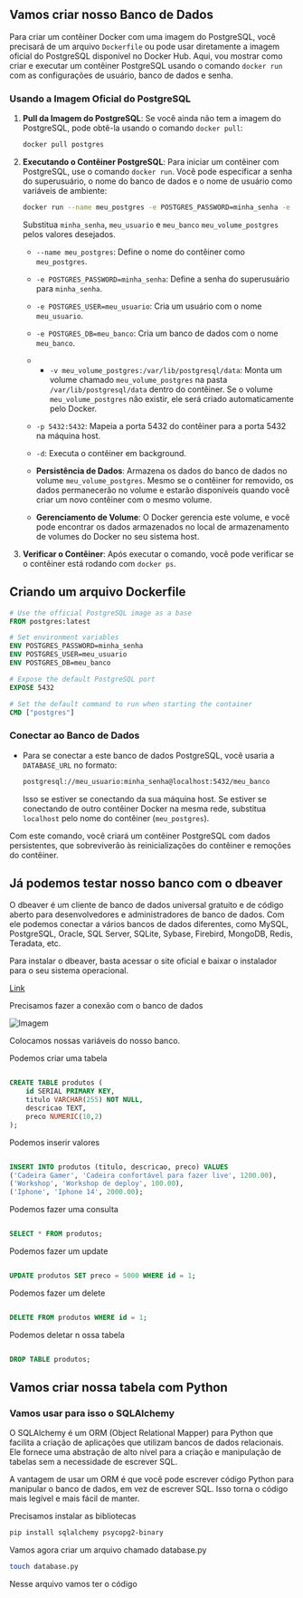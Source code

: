 ## Vamos criar nosso Banco de Dados

Para criar um contêiner Docker com uma imagem do PostgreSQL, você precisará de um arquivo `Dockerfile` ou pode usar diretamente a imagem oficial do PostgreSQL disponível no Docker Hub. Aqui, vou mostrar como criar e executar um contêiner PostgreSQL usando o comando `docker run` com as configurações de usuário, banco de dados e senha.

### Usando a Imagem Oficial do PostgreSQL

1. **Pull da Imagem do PostgreSQL**: Se você ainda não tem a imagem do PostgreSQL, pode obtê-la usando o comando `docker pull`:
    
    ```bash
    docker pull postgres
    ```
    
2. **Executando o Contêiner PostgreSQL**: Para iniciar um contêiner com PostgreSQL, use o comando `docker run`. Você pode especificar a senha do superusuário, o nome do banco de dados e o nome de usuário como variáveis de ambiente:
    
    ```bash
    docker run --name meu_postgres -e POSTGRES_PASSWORD=minha_senha -e POSTGRES_USER=meu_usuario -e POSTGRES_DB=meu_banco -p 5432:5432 -v meu_volume_postgres:/var/lib/postgresql/data -d postgres
    ```
    
    Substitua `minha_senha`, `meu_usuario` e `meu_banco` `meu_volume_postgres` pelos valores desejados.
    
    * `--name meu_postgres`: Define o nome do contêiner como `meu_postgres`.
    * `-e POSTGRES_PASSWORD=minha_senha`: Define a senha do superusuário para `minha_senha`.
    * `-e POSTGRES_USER=meu_usuario`: Cria um usuário com o nome `meu_usuario`.
    * `-e POSTGRES_DB=meu_banco`: Cria um banco de dados com o nome `meu_banco`.
    * * `-v meu_volume_postgres:/var/lib/postgresql/data`: Monta um volume chamado `meu_volume_postgres` na pasta `/var/lib/postgresql/data` dentro do contêiner. Se o volume `meu_volume_postgres` não existir, ele será criado automaticamente pelo Docker.
    * `-p 5432:5432`: Mapeia a porta 5432 do contêiner para a porta 5432 na máquina host.
    * `-d`: Executa o contêiner em background.
  

   * **Persistência de Dados**: Armazena os dados do banco de dados no volume `meu_volume_postgres`. Mesmo se o contêiner for removido, os dados permanecerão no volume e estarão disponíveis quando você criar um novo contêiner com o mesmo volume.
   * **Gerenciamento de Volume**: O Docker gerencia este volume, e você pode encontrar os dados armazenados no local de armazenamento de volumes do Docker no seu sistema host.


3. **Verificar o Contêiner**: Após executar o comando, você pode verificar se o contêiner está rodando com `docker ps`.

## Criando um arquivo Dockerfile

```Dockerfile
# Use the official PostgreSQL image as a base
FROM postgres:latest

# Set environment variables
ENV POSTGRES_PASSWORD=minha_senha
ENV POSTGRES_USER=meu_usuario
ENV POSTGRES_DB=meu_banco

# Expose the default PostgreSQL port
EXPOSE 5432

# Set the default command to run when starting the container
CMD ["postgres"]

```

### Conectar ao Banco de Dados

* Para se conectar a este banco de dados PostgreSQL, você usaria a `DATABASE_URL` no formato:
    
    ```bash
    postgresql://meu_usuario:minha_senha@localhost:5432/meu_banco
    ```
    
    Isso se estiver se conectando da sua máquina host. Se estiver se conectando de outro contêiner Docker na mesma rede, substitua `localhost` pelo nome do contêiner (`meu_postgres`).

Com este comando, você criará um contêiner PostgreSQL com dados persistentes, que sobreviverão às reinicializações do contêiner e remoções do contêiner. 

## Já podemos testar nosso banco com o dbeaver

O dbeaver é um cliente de banco de dados universal gratuito e de código aberto para desenvolvedores e administradores de banco de dados. Com ele podemos conectar a vários bancos de dados diferentes, como MySQL, PostgreSQL, Oracle, SQL Server, SQLite, Sybase, Firebird, MongoDB, Redis, Teradata, etc.

Para instalar o dbeaver, basta acessar o site oficial e baixar o instalador para o seu sistema operacional.

[Link](https://dbeaver.io/download/)

Precisamos fazer a conexão com o banco de dados

![Imagem](assets/dbeaver.png)

Colocamos nossas variáveis do nosso banco.

Podemos criar uma tabela

```sql

CREATE TABLE produtos (
    id SERIAL PRIMARY KEY,
    titulo VARCHAR(255) NOT NULL,
    descricao TEXT,
    preco NUMERIC(10,2)
);

```

Podemos inserir valores

```sql

INSERT INTO produtos (titulo, descricao, preco) VALUES 
('Cadeira Gamer', 'Cadeira confortável para fazer live', 1200.00),
('Workshop', 'Workshop de deploy', 100.00),
('Iphone', 'Iphone 14', 2000.00);

```

Podemos fazer uma consulta

```sql

SELECT * FROM produtos;

```

Podemos fazer um update

```sql

UPDATE produtos SET preco = 5000 WHERE id = 1;

```

Podemos fazer um delete

```sql

DELETE FROM produtos WHERE id = 1;

```

Podemos deletar n ossa tabela

```sql

DROP TABLE produtos;

```

## Vamos criar nossa tabela com Python

### Vamos usar para isso o SQLAlchemy

O SQLAlchemy é um ORM (Object Relational Mapper) para Python que facilita a criação de aplicações que utilizam bancos de dados relacionais. Ele fornece uma abstração de alto nível para a criação e manipulação de tabelas sem a necessidade de escrever SQL.

A vantagem de usar um ORM é que você pode escrever código Python para manipular o banco de dados, em vez de escrever SQL. Isso torna o código mais legível e mais fácil de manter.

Precisamos instalar as bibliotecas

```bash
pip install sqlalchemy psycopg2-binary
```

Vamos agora criar um arquivo chamado database.py

```bash
touch database.py
```

Nesse arquivo vamos ter o código

```python
